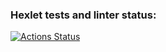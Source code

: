 ### Hexlet tests and linter status:
[![Actions Status](https://github.com/Maxim-Komogortsev/python-project-83/actions/workflows/hexlet-check.yml/badge.svg)](https://github.com/Maxim-Komogortsev/python-project-83/actions)